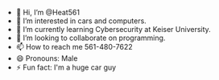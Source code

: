 - 👋 Hi, I’m @Heat561
- 👀 I’m interested in cars and computers.
- 🌱 I’m currently learning Cybersecurity at Keiser University.
- 💞️ I’m looking to collaborate on programming.
- 📫 How to reach me 561-480-7622
- 😄 Pronouns: Male
- ⚡ Fun fact: I'm a huge car guy

<!---
Heat561/Heat561 is a ✨ special ✨ repository because its `README.md` (this file) appears on your GitHub profile.
You can click the Preview link to take a look at your changes.
--->

